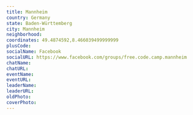 ```yaml
---
title: Mannheim
country: Germany
state: Baden-Württemberg
city: Mannheim
neighborhood: 
coordinates: 49.4874592,8.466039499999999
plusCode:
socialName: Facebook
socialURL: https://www.facebook.com/groups/free.code.camp.mannheim
chatName:
chatURL:
eventName:
eventURL:
leaderName:
leaderURL:
oldPhoto: 
coverPhoto:
---
```

